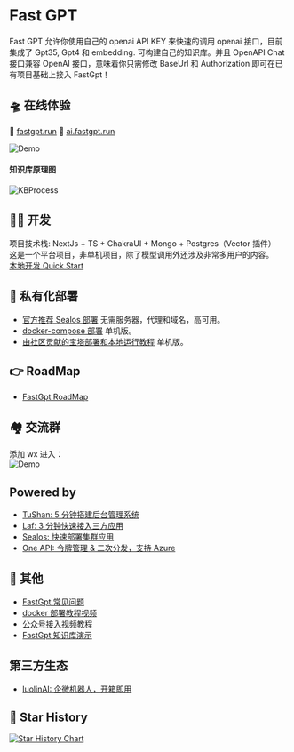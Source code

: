 # Fast GPT

Fast GPT 允许你使用自己的 openai API KEY 来快速的调用 openai 接口，目前集成了 Gpt35, Gpt4 和 embedding. 可构建自己的知识库。并且 OpenAPI Chat 接口兼容 OpenAI 接口，意味着你只需修改 BaseUrl 和 Authorization 即可在已有项目基础上接入 FastGpt！

## 🛸 在线体验

🎉 [fastgpt.run](https://fastgpt.run/)
🎉 [ai.fastgpt.run](https://ai.fastgpt.run/)

![Demo](docs/.github/demo.png?raw=true 'demo')

#### 知识库原理图

![KBProcess](docs/.github/KBProcess.jpg?raw=true 'KBProcess')

## 👨‍💻 开发

项目技术栈: NextJs + TS + ChakraUI + Mongo + Postgres（Vector 插件）  
这是一个平台项目，非单机项目，除了模型调用外还涉及非常多用户的内容。  
[本地开发 Quick Start](docs/dev/README.md)

## 🚀 私有化部署

- [官方推荐 Sealos 部署](https://sealos.io/docs/examples/ai-applications/install-fastgpt-on-desktop) 无需服务器，代理和域名，高可用。
- [docker-compose 部署](docs/deploy/docker.md) 单机版。
- [由社区贡献的宝塔部署和本地运行教程](https://www.bilibili.com/video/BV1tV4y1y7Mj/?vd_source=92041a1a395f852f9d89158eaa3f61b4) 单机版。

## :point_right: RoadMap

- [FastGpt RoadMap](https://kjqvjse66l.feishu.cn/docx/RVUxdqE2WolDYyxEKATcM0XXnte)

## 🏘️ 交流群

添加 wx 进入：  
![Demo](https://otnvvf-imgs.oss.laf.run/wx300.jpg)

## Powered by

- [TuShan: 5 分钟搭建后台管理系统](https://github.com/msgbyte/tushan)
- [Laf: 3 分钟快速接入三方应用](https://github.com/labring/laf)
- [Sealos: 快速部署集群应用](https://github.com/labring/sealos)
- [One API: 令牌管理 & 二次分发，支持 Azure](https://github.com/songquanpeng/one-api)

## 👀 其他

- [FastGpt 常见问题](https://kjqvjse66l.feishu.cn/docx/HtrgdT0pkonP4kxGx8qcu6XDnGh)
- [docker 部署教程视频](https://www.bilibili.com/video/BV1jo4y147fT/)
- [公众号接入视频教程](https://www.bilibili.com/video/BV1xh4y1t7fy/)
- [FastGpt 知识库演示](https://www.bilibili.com/video/BV1Wo4y1p7i1/)

## 第三方生态

- [luolinAI: 企微机器人，开箱即用](https://github.com/luolin-ai/FastGPT-Enterprise-WeChatbot)

## 🌟 Star History

[![Star History Chart](https://api.star-history.com/svg?repos=labring/FastGPT&type=Date)](https://star-history.com/#labring/FastGPT&Date)

